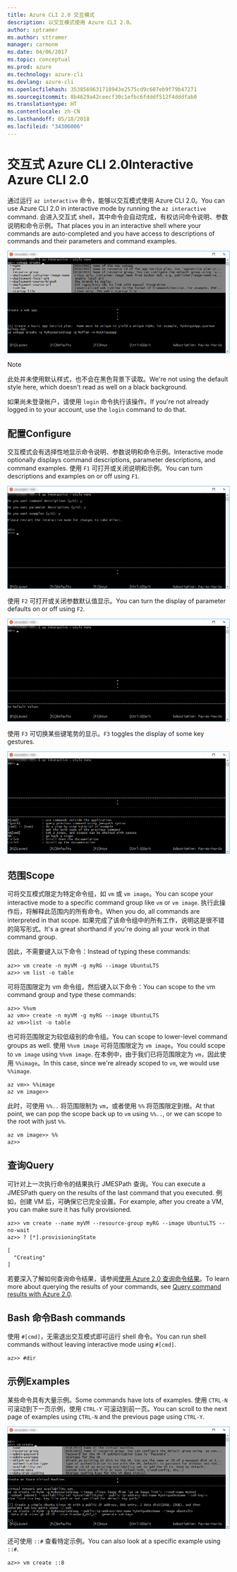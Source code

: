 ```yaml
---
title: Azure CLI 2.0 交互模式
description: 以交互模式使用 Azure CLI 2.0。
author: sptramer
ms.author: sttramer
manager: carmonm
ms.date: 04/06/2017
ms.topic: conceptual
ms.prod: azure
ms.technology: azure-cli
ms.devlang: azure-cli
ms.openlocfilehash: 3538569631718943e2575cd9c607eb9f79b47271
ms.sourcegitcommit: 8b4629a42ceecf30c1efbc6fdddf512f4dddfab0
ms.translationtype: HT
ms.contentlocale: zh-CN
ms.lasthandoff: 05/18/2018
ms.locfileid: "34306006"
---
```

# <a name="interactive-azure-cli-20"></a><span data-ttu-id="add6b-103">交互式 Azure CLI 2.0</span><span class="sxs-lookup"><span data-stu-id="add6b-103">Interactive Azure CLI 2.0</span></span>

<span data-ttu-id="add6b-104">通过运行 `az interactive` 命令，能够以交互模式使用 Azure CLI 2.0。</span><span class="sxs-lookup"><span data-stu-id="add6b-104">You can use Azure CLI 2.0 in interactive mode by running the `az interactive` command.</span></span>
<span data-ttu-id="add6b-105">会进入交互式 shell，其中命令会自动完成，有权访问命令说明、参数说明和命令示例。</span><span class="sxs-lookup"><span data-stu-id="add6b-105">That places you in an interactive shell where your commands are auto-completed and you have access to descriptions of commands and their parameters and command examples.</span></span>

![交互模式](./media/interactive-azure-cli/webapp-create.png)

> [!NOTE]
> <span data-ttu-id="add6b-107">此处并未使用默认样式，也不会在黑色背景下读取。</span><span class="sxs-lookup"><span data-stu-id="add6b-107">We're not using the default style here, which doesn't read as well on a black background.</span></span>

<span data-ttu-id="add6b-108">如果尚未登录帐户，请使用 `login` 命令执行该操作。</span><span class="sxs-lookup"><span data-stu-id="add6b-108">If you're not already logged in to your account, use the `login` command to do that.</span></span>

## <a name="configure"></a><span data-ttu-id="add6b-109">配置</span><span class="sxs-lookup"><span data-stu-id="add6b-109">Configure</span></span>

<span data-ttu-id="add6b-110">交互模式会有选择性地显示命令说明、参数说明和命令示例。</span><span class="sxs-lookup"><span data-stu-id="add6b-110">Interactive mode optionally displays command descriptions, parameter descriptions, and command examples.</span></span>
<span data-ttu-id="add6b-111">使用 `F1` 可打开或关闭说明和示例。</span><span class="sxs-lookup"><span data-stu-id="add6b-111">You can turn descriptions and examples on or off using `F1`.</span></span>

![说明和示例](./media/interactive-azure-cli/descriptions-and-examples.png)

<span data-ttu-id="add6b-113">使用 `F2` 可打开或关闭参数默认值显示。</span><span class="sxs-lookup"><span data-stu-id="add6b-113">You can turn the display of parameter defaults on or off using `F2`.</span></span>

![默认值](./media/interactive-azure-cli/defaults.png)

<span data-ttu-id="add6b-115">使用 `F3` 可切换某些键笔势的显示。</span><span class="sxs-lookup"><span data-stu-id="add6b-115">`F3` toggles the display of some key gestures.</span></span>

![笔势](./media/interactive-azure-cli/gestures.png)

## <a name="scope"></a><span data-ttu-id="add6b-117">范围</span><span class="sxs-lookup"><span data-stu-id="add6b-117">Scope</span></span>

<span data-ttu-id="add6b-118">可将交互模式限定为特定命令组，如 `vm` 或 `vm image`。</span><span class="sxs-lookup"><span data-stu-id="add6b-118">You can scope your interactive mode to a specific command group like `vm` or `vm image`.</span></span>
<span data-ttu-id="add6b-119">执行此操作后，将解释此范围内的所有命令。</span><span class="sxs-lookup"><span data-stu-id="add6b-119">When you do, all commands are interpreted in that scope.</span></span>
<span data-ttu-id="add6b-120">如果完成了该命令组中的所有工作，说明这是很不错的简写形式。</span><span class="sxs-lookup"><span data-stu-id="add6b-120">It's a great shorthand if you're doing all your work in that command group.</span></span>

<span data-ttu-id="add6b-121">因此，不需要键入以下命令：</span><span class="sxs-lookup"><span data-stu-id="add6b-121">Instead of typing these commands:</span></span>

```azurecli
az>> vm create -n myVM -g myRG --image UbuntuLTS
az>> vm list -o table
```

<span data-ttu-id="add6b-122">可将范围限定为 vm 命令组，然后键入以下命令：</span><span class="sxs-lookup"><span data-stu-id="add6b-122">You can scope to the vm command group and type these commands:</span></span>

```azurecli
az>> %%vm
az vm>> create -n myVM -g myRG --image UbuntuLTS
az vm>>list -o table
```

<span data-ttu-id="add6b-123">也可将范围限定为较低级别的命令组。</span><span class="sxs-lookup"><span data-stu-id="add6b-123">You can scope to lower-level command groups as well.</span></span>
<span data-ttu-id="add6b-124">使用 `%%vm image` 可将范围限定为 `vm image`。</span><span class="sxs-lookup"><span data-stu-id="add6b-124">You could scope to `vm image` using `%%vm image`.</span></span>
<span data-ttu-id="add6b-125">在本例中，由于我们已将范围限定为 `vm`，因此使用 `%%image`。</span><span class="sxs-lookup"><span data-stu-id="add6b-125">In this case, since we're already scoped to `vm`, we would use `%%image`.</span></span>

```azurecli
az vm>> %%image
az vm image>>
```

<span data-ttu-id="add6b-126">此时，可使用 `%%..` 将范围限制为 `vm`，或者使用 `%%` 将范围限定到根。</span><span class="sxs-lookup"><span data-stu-id="add6b-126">At that point, we can pop the scope back up to `vm` using `%%..`, or we can scope to the root with just `%%`.</span></span>

```azurecli
az vm image>> %%
az>>
```

## <a name="query"></a><span data-ttu-id="add6b-127">查询</span><span class="sxs-lookup"><span data-stu-id="add6b-127">Query</span></span>

<span data-ttu-id="add6b-128">可针对上一次执行命令的结果执行 JMESPath 查询。</span><span class="sxs-lookup"><span data-stu-id="add6b-128">You can execute a JMESPath query on the results of the last command that you executed.</span></span>
<span data-ttu-id="add6b-129">例如，创建 VM 后，可确保它已完全设置。</span><span class="sxs-lookup"><span data-stu-id="add6b-129">For example, after you create a VM, you can make sure it has fully provisioned.</span></span>

```azurecli
az>> vm create --name myVM --resource-group myRG --image UbuntuLTS --no-wait
az>> ? [*].provisioningState
```

```output
[
  "Creating"
]
```

<span data-ttu-id="add6b-130">若要深入了解如何查询命令结果，请参阅[使用 Azure 2.0 查询命令结果](query-azure-cli.md)。</span><span class="sxs-lookup"><span data-stu-id="add6b-130">To learn more about querying the results of your commands, see [Query command results with Azure 2.0](query-azure-cli.md).</span></span>

## <a name="bash-commands"></a><span data-ttu-id="add6b-131">Bash 命令</span><span class="sxs-lookup"><span data-stu-id="add6b-131">Bash commands</span></span>

<span data-ttu-id="add6b-132">使用 `#[cmd]`，无需退出交互模式即可运行 shell 命令。</span><span class="sxs-lookup"><span data-stu-id="add6b-132">You can run shell commands without leaving interactive mode using `#[cmd]`.</span></span>

```azurecli
az>> #dir
```

## <a name="examples"></a><span data-ttu-id="add6b-133">示例</span><span class="sxs-lookup"><span data-stu-id="add6b-133">Examples</span></span>

<span data-ttu-id="add6b-134">某些命令具有大量示例。</span><span class="sxs-lookup"><span data-stu-id="add6b-134">Some commands have lots of examples.</span></span>
<span data-ttu-id="add6b-135">使用 `CTRL-N` 可滚动到下一页示例，使用 `CTRL-Y` 可滚动到前一页。</span><span class="sxs-lookup"><span data-stu-id="add6b-135">You can scroll to the next page of examples using `CTRL-N` and the previous page using `CTRL-Y`.</span></span>

![示例](./media/interactive-azure-cli/examples.png)

<span data-ttu-id="add6b-137">还可使用 `::#` 查看特定示例。</span><span class="sxs-lookup"><span data-stu-id="add6b-137">You can also look at a specific example using `::#`.</span></span>

```azurecli
az>> vm create ::8
```
